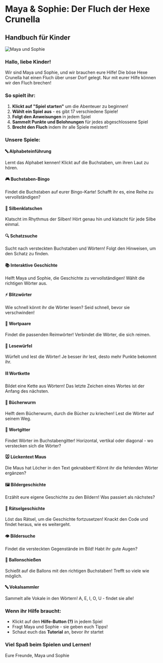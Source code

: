 # Maya & Sophie: Der Fluch der Hexe Crunella
## Handbuch für Kinder

![Maya und Sophie](../assets/images/characters/title.png)

### Hallo, liebe Kinder!

Wir sind Maya und Sophie, und wir brauchen eure Hilfe! Die böse Hexe Crunella hat einen Fluch über unser Dorf gelegt. Nur mit eurer Hilfe können wir den Fluch brechen!

### So spielt ihr:

1. **Klickt auf "Spiel starten"** um die Abenteuer zu beginnen!
2. **Wählt ein Spiel aus** - es gibt 17 verschiedene Spiele!
3. **Folgt den Anweisungen** in jedem Spiel
4. **Sammelt Punkte und Belohnungen** für jedes abgeschlossene Spiel
5. **Brecht den Fluch** indem ihr alle Spiele meistert!

### Unsere Spiele:

#### 🔤 Alphabeteinführung
Lernt das Alphabet kennen! Klickt auf die Buchstaben, um ihren Laut zu hören.

#### 🎮 Buchstaben-Bingo
Findet die Buchstaben auf eurer Bingo-Karte! Schafft ihr es, eine Reihe zu vervollständigen?

#### 👏 Silbenklatschen
Klatscht im Rhythmus der Silben! Hört genau hin und klatscht für jede Silbe einmal.

#### 🔍 Schatzsuche
Sucht nach versteckten Buchstaben und Wörtern! Folgt den Hinweisen, um den Schatz zu finden.

#### 📚 Interaktive Geschichte
Helft Maya und Sophie, die Geschichte zu vervollständigen! Wählt die richtigen Wörter aus.

#### ⚡ Blitzwörter
Wie schnell könnt ihr die Wörter lesen? Seid schnell, bevor sie verschwinden!

#### 🧩 Wortpaare
Findet die passenden Reimwörter! Verbindet die Wörter, die sich reimen.

#### 🎲 Lesewürfel
Würfelt und lest die Wörter! Je besser ihr lest, desto mehr Punkte bekommt ihr.

#### ⛓️ Wortkette
Bildet eine Kette aus Wörtern! Das letzte Zeichen eines Wortes ist der Anfang des nächsten.

#### 🐛 Bücherwurm
Helft dem Bücherwurm, durch die Bücher zu kriechen! Lest die Wörter auf seinem Weg.

#### 📏 Wortgitter
Findet Wörter im Buchstabengitter! Horizontal, vertikal oder diagonal - wo verstecken sich die Wörter?

#### 🐭 Lückentext Maus
Die Maus hat Löcher in den Text geknabbert! Könnt ihr die fehlenden Wörter ergänzen?

#### 🖼️ Bildergeschichte
Erzählt eure eigene Geschichte zu den Bildern! Was passiert als nächstes?

#### 🧩 Rätselgeschichte
Löst das Rätsel, um die Geschichte fortzusetzen! Knackt den Code und findet heraus, wie es weitergeht.

#### 👁️ Bildersuche
Findet die versteckten Gegenstände im Bild! Habt ihr gute Augen?

#### 🎈 Ballonschießen
Schießt auf die Ballons mit den richtigen Buchstaben! Trefft so viele wie möglich.

#### 🔤 Vokalsammler
Sammelt alle Vokale in den Wörtern! A, E, I, O, U - findet sie alle!

### Wenn ihr Hilfe braucht:

- Klickt auf den **Hilfe-Button (?)** in jedem Spiel
- Fragt Maya und Sophie - sie geben euch Tipps!
- Schaut euch das **Tutorial** an, bevor ihr startet

### Viel Spaß beim Spielen und Lernen!

Eure Freunde,
Maya und Sophie